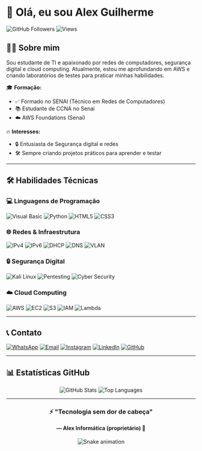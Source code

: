 # 👋 Olá, eu sou Alex Guilherme

![GitHub Followers](https://img.shields.io/github/followers/seu-usuario?style=social)
![Views](https://komarev.com/ghpvc/?username=seu-usuario&color=blue)

## 👨‍💻 Sobre mim

Sou estudante de TI e apaixonado por redes de computadores, segurança digital e cloud computing. Atualmente, estou me aprofundando em AWS e criando laboratórios de testes para praticar minhas habilidades.

🎓 **Formação:**
- ✅ Formado no SENAI (Técnico em Redes de Computadores)
- 📚 Estudante de CCNA no Senai
- ☁️ AWS Foundations (Senai)

🔥 **Interesses:**
- 🔒 Entusiasta de Segurança digital e redes
- 🛠️ Sempre criando projetos práticos para aprender e testar

---

## 🛠️ Habilidades Técnicas

### **💻 Linguagens de Programação**
![Visual Basic](https://img.shields.io/badge/Visual_Basic-512BD4?style=for-the-badge&logo=.net&logoColor=white)
![Python](https://img.shields.io/badge/Python-3776AB?style=for-the-badge&logo=python&logoColor=white)
![HTML5](https://img.shields.io/badge/HTML5-E34F26?style=for-the-badge&logo=html5&logoColor=white)
![CSS3](https://img.shields.io/badge/CSS3-1572B6?style=for-the-badge&logo=css3&logoColor=white)

### **🌐 Redes & Infraestrutura**
![IPv4](https://img.shields.io/badge/IPv4-Network-orange)
![IPv6](https://img.shields.io/badge/IPv6-Network-blue)
![DHCP](https://img.shields.io/badge/DHCP-Network-yellow)
![DNS](https://img.shields.io/badge/DNS-Protocol-lightblue)
![VLAN](https://img.shields.io/badge/VLAN-Segmentation-green)

### **🔒 Segurança Digital**
![Kali Linux](https://img.shields.io/badge/Kali_Linux-557C94?style=for-the-badge&logo=kali-linux&logoColor=white)
![Pentesting](https://img.shields.io/badge/Pentesting-Security-red)
![Cyber Security](https://img.shields.io/badge/Cyber_Security-Blue_Team-brightgreen)

### **☁️ Cloud Computing**
![AWS](https://img.shields.io/badge/AWS-FF9900?style=for-the-badge&logo=amazon-aws&logoColor=white)
![EC2](https://img.shields.io/badge/EC2-Instances-orange)
![S3](https://img.shields.io/badge/S3-Storage-yellow)
![IAM](https://img.shields.io/badge/IAM-Security-lightgrey)
![Lambda](https://img.shields.io/badge/Lambda-Functions-blue)

---

## 📞 Contato

<div align="left">

[![WhatsApp](https://img.shields.io/badge/WhatsApp-25D366?style=for-the-badge&logo=whatsapp&logoColor=white)](https://wa.me/5513997839086)
[![Email](https://img.shields.io/badge/Email-D14836?style=for-the-badge&logo=gmail&logoColor=white)](mailto:alex.rcguilherme@gmail.com)
[![Instagram](https://img.shields.io/badge/Instagram-E4405F?style=for-the-badge&logo=instagram&logoColor=white)](https://www.instagram.com/alexi_nformatica/)
[![LinkedIn](https://img.shields.io/badge/LinkedIn-0077B5?style=for-the-badge&logo=linkedin&logoColor=white)](https://www.linkedin.com/in/alexinformatica/)
[![GitHub](https://img.shields.io/badge/GitHub-100000?style=for-the-badge&logo=github&logoColor=white)](https://github.com/seu-usuario)

</div>

---

## 📊 Estatísticas GitHub

<div align="center">

![GitHub Stats](https://github-readme-stats.vercel.app/api?username=seu-usuario&show_icons=true&theme=radical)
![Top Languages](https://github-readme-stats.vercel.app/api/top-langs/?username=seu-usuario&layout=compact&theme=radical)

</div>

---

<div align="center">

### ⚡ **"Tecnologia sem dor de cabeça"** 
#### — Alex Informática (proprietário) 🔧

![Snake animation](https://github.com/seu-usuario/seu-usuario/blob/output/github-contribution-grid-snake.svg)

</div>
